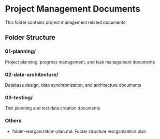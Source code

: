 ﻿# Project Management Documents

This folder contains project management related documents.

## Folder Structure

### 01-planning/
Project planning, progress management, and task management documents

### 02-data-architecture/
Database design, data synchronization, and architecture documents

### 03-testing/
Test planning and test data creation documents

### Others
- folder-reorganization-plan.md: Folder structure reorganization plan
